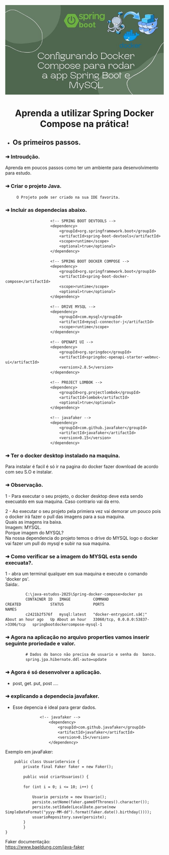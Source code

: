 <p align="center">
  <img src="https://github.com/EduardoNofre/Spring-docker-compose/blob/main/hq720.jpg" alt="Sublime's custom image"/>  
</p>

 <h1 align="center">
         Aprenda a utilizar Spring Docker Compose na prática!
 </h1>

 - ## Os primeiros passos.

### ➜ Introudção.
Aprenda em poucos passos como ter um ambiente para desenvolvimento para estudo.

### ➜ Criar o projeto Java.
         O Projeto pode ser criado na sua IDE favorita.
   
### ➜  Incluir as dependecias abaixo.
   
                 		<!-- SPRING BOOT DEVTOOLS -->
                 		<dependency>
                 			<groupId>org.springframework.boot</groupId>
                 			<artifactId>spring-boot-devtools</artifactId>
                 			<scope>runtime</scope>
                 			<optional>true</optional>
                 		</dependency>
                 
                 		<!-- SPRING BOOT DOCKER COMPOSE -->
                 		<dependency>
                 			<groupId>org.springframework.boot</groupId>
                 			<artifactId>spring-boot-docker-compose</artifactId>
                 			<scope>runtime</scope>
                 			<optional>true</optional>
                 		</dependency>
                 
                 		<!-- DRIVE MYSQL -->
                 		<dependency>
                 			<groupId>com.mysql</groupId>
                 			<artifactId>mysql-connector-j</artifactId>
                 			<scope>runtime</scope>
                 		</dependency>
                 
                 		<!-- OPENAPI UI -->
                 		<dependency>
                 			<groupId>org.springdoc</groupId>
                 			<artifactId>springdoc-openapi-starter-webmvc-ui</artifactId>
                 			<version>2.8.5</version>
                 		</dependency>
                 
                 		<!-- PROJECT LOMBOK -->
                 		<dependency>
                 			<groupId>org.projectlombok</groupId>
                 			<artifactId>lombok</artifactId>
                 			<optional>true</optional>
                 		</dependency>

                   		<!-- javafaker -->
                		<dependency>
                			<groupId>com.github.javafaker</groupId>
                			<artifactId>javafaker</artifactId>
                			<version>0.15</version>
                		</dependency>

### ➜ Ter o docker desktop instalado na maquina.
   Para instalar é facil é só ir na pagina do docker fazer download de acordo com seu S.O e instalar.

### ➜ Observação.

1 - Para executar o seu projeto, o docker desktop deve esta sendo execuatdo em sua maquina.
    Caso contrario vai da erro.
         
2 - Ao executar o seu projeto pela primiera vez vai demorar um pouco pois o docker irá fazer o pull das imagens para a sua maquina.<br>
    Quais as imagens ira baixa.<br>
    Imagem: MYSQL.<br>
    Porque imagem do MYSQL?<br>
     Na nossa dependencia do projeto temos o drive do MYSQL logo o docker vai fazer um pull do mysql e subir na sua maquina.<br>
     
### ➜ Como verificar se a imagem do MYSQL esta sendo execuata?.<br>
 1 - abra um terminal qualquer em sua maquina e execute o comando 'docker ps'.<br>
    Saida:.<br>
    
             C:\java-estudos-2025\Spring-docker-compose>docker ps
             CONTAINER ID   IMAGE          COMMAND                  CREATED             STATUS             PORTS                                NAMES
             c2421b2f576f   mysql:latest   "docker-entrypoint.sâ€¦"   About an hour ago   Up About an hour   33060/tcp, 0.0.0.0:53837->3306/tcp   springbootdockercompose-mysql-1
   
### ➜ Agora na aplicação no arquivo properties vamos inserir seguinte proriedade e valor.
             # Dados do banco não precisa de usuario e senha do  banco.
             spring.jpa.hibernate.ddl-auto=update

### ➜ Agora é só desenvolver a aplicação.
 - post, get. put, post ....

### ➜ explicando a dependecia javafaker.
  - Esse depencia é ideal para gerar dados.
    
               		<!-- javafaker -->
                		<dependency>
                			<groupId>com.github.javafaker</groupId>
                			<artifactId>javafaker</artifactId>
                			<version>0.15</version>
                		</dependency>
   
Exemplo em javaFaker:

		public class UsuarioService {
   			private final Faker faker = new Faker();

   			public void criarUsuarios() {

			for (int i = 0; i <= 10; i++) {

				Usuario persiste = new Usuario();
				persiste.setNome(faker.gameOfThrones().character());
				persiste.setIdade(LocalDate.parse(new SimpleDateFormat("yyyy-MM-dd").format(faker.date().birthday())));
				usuarioRepository.save(persiste);
			}
  	    	}
	}
 
 Faker documentação:<br>
 https://www.baeldung.com/java-faker<br>
